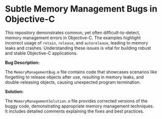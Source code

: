 # Subtle Memory Management Bugs in Objective-C

This repository demonstrates common, yet often difficult-to-detect, memory management errors in Objective-C. The examples highlight incorrect usage of `retain`, `release`, and `autorelease`, leading to memory leaks and crashes. Understanding these issues is vital for building robust and stable Objective-C applications.

**Bug Description:**

The `MemoryManagementBug.m` file contains code that showcases scenarios like forgetting to release objects after use, resulting in memory leaks, and double-releasing objects, causing unexpected program termination.

**Solution:**

The `MemoryManagementSolution.m` file provides corrected versions of the buggy code, demonstrating appropriate memory management techniques.  It includes detailed comments explaining the fixes and best practices.